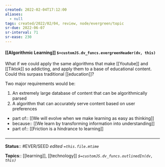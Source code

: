 ```yaml
---
created: 2022-02-04T17:12:00 
aliases:
  - null
tags: created/2022/02/04, review, node/evergreen/topic
sr-due: 2022-06-07
sr-interval: 71
sr-ease: 230
---
```


#### [[Algorithmic Learning]] `$=customJS.dv_funcs.evergreenHeader(dv, this)`

What if we could apply the same algorithms that make [[Youtube]] and [[Tiktok]] so addicting, and apply them to a base of educational content. 
Could this surpass traditional [[education]]?

Two major requirements would be:
1. An extremely large database of content that can be algorithmically parsed
2. A algorithm that can accurately serve content based on user preferences

- part of:: [[We will evolve when we make learning as easy as thinking]]
- because:: [[We learn by transforming information into understanding]]
- part of:: [[Friction is a hindrance to learning]]

### <hr class="footnote"/>

**Status**:: #EVER/SEED 
*edited `=this.file.mtime`*

**Topics**:: [[learning]], [[technology]]
*`$=customJS.dv_funcs.outlinedIn(dv, this)`*

